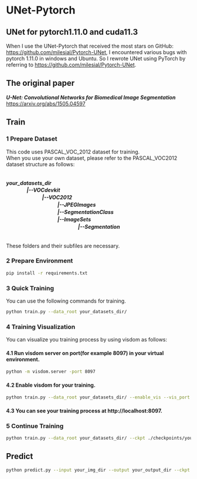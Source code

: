 # UNet-Pytorch
## UNet for pytorch1.11.0 and cuda11.3 
When I use the UNet-Pytorch that received the most stars on GitHub: https://github.com/milesial/Pytorch-UNet, I encountered various bugs with pytorch 1.11.0 in windows and Ubuntu. So I rewrote UNet using PyTorch by referring to https://github.com/milesial/Pytorch-UNet.
## The original paper  
***U-Net: Convolutional Networks for Biomedical Image Segmentation***   
https://arxiv.org/abs/1505.04597
## Train
### 1 Prepare Dataset
This code uses PASCAL_VOC_2012 dataset for training.  
When you use your own dataset, please refer to the PASCAL_VOC2012 dataset structure as follows:  
  　  
     
***your_datasets_dir   
　　　　|--VOCdevkit  
　　　　　　　|--VOC2012  
　　　　　　　　　　|--JPEGImages  
　　　　　　　　　　|--SegmentationClass  
　　　　　　　　　　|--ImageSets  
　　　　　　　　　　　　　　|--Segmentation***  
                   　  
                      
These folders and their subfiles are necessary.  
### 2 Prepare Environment  
```bash
pip install -r requirements.txt
```  
### 3 Quick Training
You can use the following commands for training.  
```bash
python train.py --data_root your_datasets_dir/
```
### 4 Training Visualization  
You can visualize you training process by using visdom as follows:  
#### 4.1 Run visdom server on port(for example 8097) in your virtual environment.  
```bash
python -m visdom.server -port 8097
```  
#### 4.2 Enable visdom for your training.  
```bash
python train.py --data_root your_datasets_dir/ --enable_vis --vis_port 8097
```  
#### 4.3 You can see your training process at http://localhost:8097.  
### 5 Continue Training
```bash  
python train.py --data_root your_datasets_dir/ --ckpt ./checkpoints/your_ckpt.pth --continue_training
```  
## Predict  
```bash  
python predict.py --input your_img_dir --output your_output_dir --ckpt ./checkpoints/your_ckpt.pth
```
